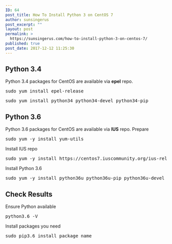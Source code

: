 ```yaml
---
ID: 64
post_title: How To Install Python 3 on CentOS 7
author: sunsingerus
post_excerpt: ""
layout: post
permalink: >
  https://sunsingerus.com/how-to-install-python-3-on-centos-7/
published: true
post_date: 2017-12-12 11:25:30
---
```

<h2>Python 3.4</h2>
Python 3.4 packages for CentOS are available via <strong>epel</strong> repo.
<pre class="prettyprint">
sudo yum install epel-release
</pre>
<pre class="prettyprint">
sudo yum install python34 python34-devel python34-pip
</pre>

<h2>Python 3.6</h2>
Python 3.6 packages for CentOS are available via <strong>IUS</strong> repo.
Prepare
<pre class="prettyprint">sudo yum -y install yum-utils
</pre>
Install IUS repo
<pre class="prettyprint">sudo yum -y install https://centos7.iuscommunity.org/ius-release.rpm
</pre>
Install Python 3.6
<pre class="prettyprint">sudo yum -y install python36u python36u-pip python36u-devel
</pre>

<h2>Check Results</h2>
Ensure Python available
<pre class="prettyprint">python3.6 -V
</pre>
Install packages you need
<pre class="prettyprint">sudo pip3.6 install package_name
</pre>